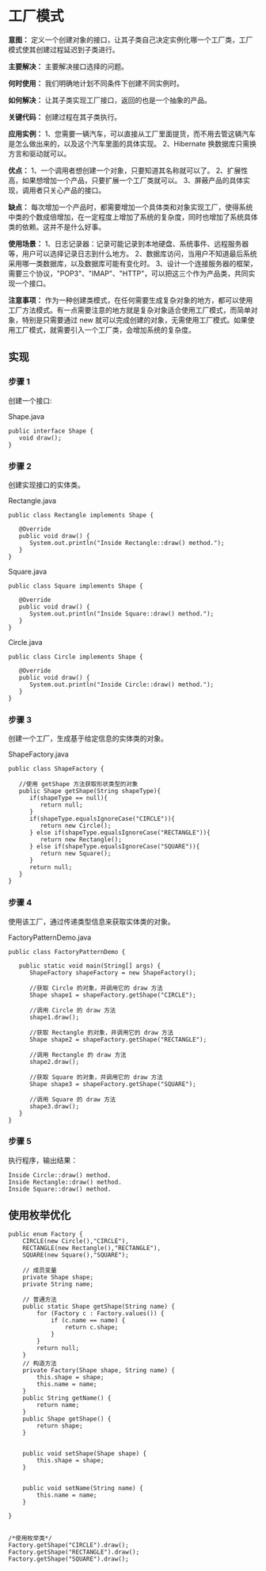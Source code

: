 # 工厂模式
**意图：** 定义一个创建对象的接口，让其子类自己决定实例化哪一个工厂类，工厂模式使其创建过程延迟到子类进行。

**主要解决：** 主要解决接口选择的问题。

**何时使用：** 我们明确地计划不同条件下创建不同实例时。

**如何解决：** 让其子类实现工厂接口，返回的也是一个抽象的产品。

**关键代码：** 创建过程在其子类执行。

**应用实例：** 1、您需要一辆汽车，可以直接从工厂里面提货，而不用去管这辆汽车是怎么做出来的，以及这个汽车里面的具体实现。 2、Hibernate 换数据库只需换方言和驱动就可以。

**优点：** 1、一个调用者想创建一个对象，只要知道其名称就可以了。 2、扩展性高，如果想增加一个产品，只要扩展一个工厂类就可以。 3、屏蔽产品的具体实现，调用者只关心产品的接口。

**缺点：** 每次增加一个产品时，都需要增加一个具体类和对象实现工厂，使得系统中类的个数成倍增加，在一定程度上增加了系统的复杂度，同时也增加了系统具体类的依赖。这并不是什么好事。

**使用场景：** 1、日志记录器：记录可能记录到本地硬盘、系统事件、远程服务器等，用户可以选择记录日志到什么地方。 2、数据库访问，当用户不知道最后系统采用哪一类数据库，以及数据库可能有变化时。 3、设计一个连接服务器的框架，需要三个协议，"POP3"、"IMAP"、"HTTP"，可以把这三个作为产品类，共同实现一个接口。

**注意事项：** 作为一种创建类模式，在任何需要生成复杂对象的地方，都可以使用工厂方法模式。有一点需要注意的地方就是复杂对象适合使用工厂模式，而简单对象，特别是只需要通过 new 就可以完成创建的对象，无需使用工厂模式。如果使用工厂模式，就需要引入一个工厂类，会增加系统的复杂度。
## 实现
### 步骤 1
创建一个接口:

Shape.java
```
public interface Shape {
   void draw();
}
```
### 步骤 2
创建实现接口的实体类。

Rectangle.java
```
public class Rectangle implements Shape {
 
   @Override
   public void draw() {
      System.out.println("Inside Rectangle::draw() method.");
   }
}
```

Square.java
```
public class Square implements Shape {
 
   @Override
   public void draw() {
      System.out.println("Inside Square::draw() method.");
   }
}
```
Circle.java
```
public class Circle implements Shape {
 
   @Override
   public void draw() {
      System.out.println("Inside Circle::draw() method.");
   }
}
```
### 步骤 3
创建一个工厂，生成基于给定信息的实体类的对象。

ShapeFactory.java
```
public class ShapeFactory {
    
   //使用 getShape 方法获取形状类型的对象
   public Shape getShape(String shapeType){
      if(shapeType == null){
         return null;
      }        
      if(shapeType.equalsIgnoreCase("CIRCLE")){
         return new Circle();
      } else if(shapeType.equalsIgnoreCase("RECTANGLE")){
         return new Rectangle();
      } else if(shapeType.equalsIgnoreCase("SQUARE")){
         return new Square();
      }
      return null;
   }
}
```
### 步骤 4
使用该工厂，通过传递类型信息来获取实体类的对象。

FactoryPatternDemo.java
```
public class FactoryPatternDemo {
 
   public static void main(String[] args) {
      ShapeFactory shapeFactory = new ShapeFactory();
 
      //获取 Circle 的对象，并调用它的 draw 方法
      Shape shape1 = shapeFactory.getShape("CIRCLE");
 
      //调用 Circle 的 draw 方法
      shape1.draw();
 
      //获取 Rectangle 的对象，并调用它的 draw 方法
      Shape shape2 = shapeFactory.getShape("RECTANGLE");
 
      //调用 Rectangle 的 draw 方法
      shape2.draw();
 
      //获取 Square 的对象，并调用它的 draw 方法
      Shape shape3 = shapeFactory.getShape("SQUARE");
 
      //调用 Square 的 draw 方法
      shape3.draw();
   }
}
```
### 步骤 5
执行程序，输出结果：
```
Inside Circle::draw() method.
Inside Rectangle::draw() method.
Inside Square::draw() method.
```
## 使用枚举优化
```
public enum Factory {
    CIRCLE(new Circle(),"CIRCLE"),
    RECTANGLE(new Rectangle(),"RECTANGLE"),
    SQUARE(new Square(),"SQUARE");
    
    // 成员变量  
    private Shape shape;  
    private String name;  
    
    // 普通方法  
    public static Shape getShape(String name) {  
        for (Factory c : Factory.values()) {  
            if (c.name == name) {  
                return c.shape;  
            }  
        }  
        return null;  
    } 
    // 构造方法  
    private Factory(Shape shape, String name) {  
        this.shape = shape;  
        this.name = name;  
    } 
    public String getName() {
        return name;
    }
    public Shape getShape() {
        return shape;
    }


    public void setShape(Shape shape) {
        this.shape = shape;
    }


    public void setName(String name) {
        this.name = name;
    } 
    
}


/*使用枚举类*/
Factory.getShape("CIRCLE").draw();
Factory.getShape("RECTANGLE").draw();
Factory.getShape("SQUARE").draw();
```
